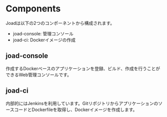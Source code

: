# Components

Joadは以下の2つのコンポーネントから構成されます。

* joad-console: 管理コンソール
* joad-ci: Dockerイメージの作成

## joad-console

作成するDockerベースのアプリケーションを登録、ビルド、作成を行うことができるWeb管理コンソールです。

## joad-ci

内部的にはJenkinsを利用しています。GitリポジトリからアプリケーションのソースコードとDockerfileを取得し、Dockerイメージを作成します。

